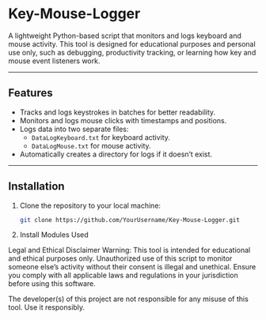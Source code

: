 # Key-Mouse-Logger

A lightweight Python-based script that monitors and logs keyboard and mouse activity. This tool is designed for educational purposes and personal use only, such as debugging, productivity tracking, or learning how key and mouse event listeners work.

---

## Features

- Tracks and logs keystrokes in batches for better readability.
- Monitors and logs mouse clicks with timestamps and positions.
- Logs data into two separate files:
  - `DataLogKeyboard.txt` for keyboard activity.
  - `DataLogMouse.txt` for mouse activity.
- Automatically creates a directory for logs if it doesn’t exist.

---

## Installation

1. Clone the repository to your local machine:
   ```bash
   git clone https://github.com/YourUsername/Key-Mouse-Logger.git
2. Install Modules Used

Legal and Ethical Disclaimer
Warning: This tool is intended for educational and ethical purposes only. Unauthorized use of this script to monitor someone else’s activity without their consent is illegal and unethical. Ensure you comply with all applicable laws and regulations in your jurisdiction before using this software.

The developer(s) of this project are not responsible for any misuse of this tool. Use it responsibly.
